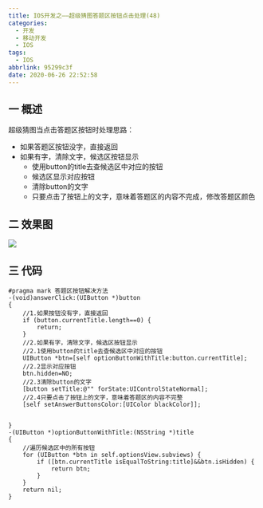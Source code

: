 ```yaml
---
title: IOS开发之——超级猜图答题区按钮点击处理(48)
categories:
  - 开发
  - 移动开发
  - IOS
tags:
  - IOS
abbrlink: 95299c3f
date: 2020-06-26 22:52:58
---
```

## 一 概述

超级猜图当点击答题区按钮时处理思路：

* 如果答题区按钮没字，直接返回
* 如果有字，清除文字，候选区按钮显示
  - 使用button的title去查候选区中对应的按钮
  - 候选区显示对应按钮
  - 清除button的文字
  - 只要点击了按钮上的文字，意味着答题区的内容不完成，修改答题区颜色

<!--more-->

## 二 效果图

![][1]

## 三 代码

```
#pragma mark 答题区按钮解决方法
-(void)answerClick:(UIButton *)button
{
    //1.如果按钮没有字，直接返回
    if (button.currentTitle.length==0) {
        return;
    }
    //2.如果有字，清除文字，候选区按钮显示
    //2.1使用button的title去查候选区中对应的按钮
    UIButton *btn=[self optionButtonWithTitle:button.currentTitle];
    //2.2显示对应按钮
    btn.hidden=NO;
    //2.3清除button的文字
    [button setTitle:@"" forState:UIControlStateNormal];
    //2.4只要点击了按钮上的文字，意味着答题区的内容不完整
    [self setAnswerButtonsColor:[UIColor blackColor]];

    
}
-(UIButton *)optionButtonWithTitle:(NSString *)title
{
    //遍历候选区中的所有按钮
    for (UIButton *btn in self.optionsView.subviews) {
        if ([btn.currentTitle isEqualToString:title]&&btn.isHidden) {
            return btn;
        }
    }
    return nil;
}
```


[1]:https://images.pgzxc.com//ios-chaoji-caitu-answer-click.gif
